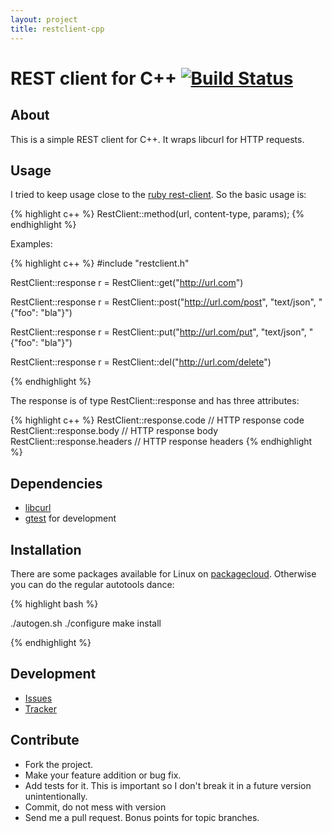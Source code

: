 ```yaml
---
layout: project
title: restclient-cpp
---
```


# REST client for C++ [![Build Status](https://travis-ci.org/mrtazz/restclient-cpp.svg?branch=master)](https://travis-ci.org/mrtazz/restclient-cpp)

## About
This is a simple REST client for C++. It wraps libcurl for HTTP requests.

## Usage
I tried to keep usage close to the [ruby rest-client][]. So the basic usage is:

{% highlight c++ %}
    RestClient::method(url, content-type, params);
{% endhighlight %}

Examples:

{% highlight c++ %}
#include "restclient.h"

RestClient::response r = RestClient::get("http://url.com")

RestClient::response r = RestClient::post("http://url.com/post", "text/json",
                                          "{"foo": "bla"}")

RestClient::response r = RestClient::put("http://url.com/put", "text/json",
                                         "{"foo": "bla"}")

RestClient::response r = RestClient::del("http://url.com/delete")

{% endhighlight %}

The response is of type RestClient::response and has three attributes:

{% highlight c++ %}
RestClient::response.code // HTTP response code
RestClient::response.body // HTTP response body
RestClient::response.headers // HTTP response headers
{% endhighlight %}


## Dependencies
- [libcurl][]
- [gtest][] for development

## Installation
There are some packages available for Linux on [packagecloud][packagecloud].
Otherwise you can do the regular autotools dance:

{% highlight bash %}

./autogen.sh
./configure
make install

{% endhighlight %}

## Development
- [Issues][]
- [Tracker][]

## Contribute
- Fork the project.
- Make your feature addition or bug fix.
- Add tests for it. This is important so I don't break it in a future version
  unintentionally.
- Commit, do not mess with version
- Send me a pull request. Bonus points for topic branches.


[libcurl]: http://curl.haxx.se/libcurl/
[ruby rest-client]: http://github.com/archiloque/rest-client
[gtest]: http://code.google.com/p/googletest/
[Issues]: https://github.com/mrtazz/restclient-cpp/issues
[Tracker]: https://www.pivotaltracker.com/projects/255177/stories
[packagecloud]: https://packagecloud.io/mrtazz/restclient-cpp

